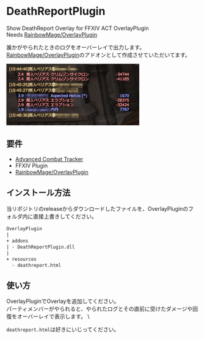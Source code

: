 # DeathReportPlugin

Show DeathReport Overlay for FFXIV ACT OverlayPlugin\
Needs [RainbowMage/OverlayPlugin](https://github.com/RainbowMage/OverlayPlugin)

誰かがやられたときのログをオーバーレイで出力します。\
[RainbowMage/OverlayPlugin](https://github.com/RainbowMage/OverlayPlugin)のアドオンとして作成させていただいてます。

![DeathReportPlugin](https://github.com/amama-nagigi/Garage/blob/master/DeathReportPlugin/01.png?raw=true)
## 要件

* [Advanced Combat Tracker](https://advancedcombattracker.com/)
* FFXIV Plugin
* [RainbowMage/OverlayPlugin](https://github.com/RainbowMage/OverlayPlugin)

## インストール方法

当リポジトリのreleaseからダウンロードしたファイルを、OverlayPluginのフォルダ内に直接上書きしてください。

```
OverlayPlugin
|
+ addons
| - DeathReportPlugin.dll
|
+ resources
  - deathreport.html
```

## 使い方

OverlayPluginでOverlayを追加してください。 \
パーティメンバーがやられると、やられたログとその直前に受けたダメージや回復をオーバーレイで表示します。 \

`deathreport.html`は好きにいじってください。
